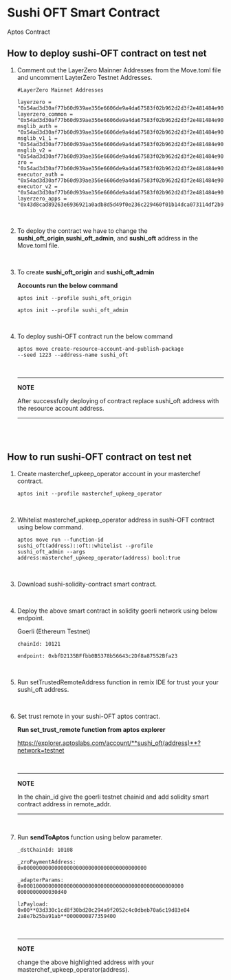 # Sushi OFT Smart Contract
Aptos Contract

## How to deploy sushi-OFT contract on test net

1.  Comment out the LayerZero Mainner Addresses from the Move.toml file
and uncomment LayterZero Testnet Addresses.

    ```
    #LayerZero Mainnet Addresses

    layerzero = "0x54ad3d30af77b60d939ae356e6606de9a4da67583f02b962d2d3f2e481484e90"
    layerzero_common = "0x54ad3d30af77b60d939ae356e6606de9a4da67583f02b962d2d3f2e481484e90"
    msglib_auth = "0x54ad3d30af77b60d939ae356e6606de9a4da67583f02b962d2d3f2e481484e90"
    msglib_v1_1 = "0x54ad3d30af77b60d939ae356e6606de9a4da67583f02b962d2d3f2e481484e90"
    msglib_v2 = "0x54ad3d30af77b60d939ae356e6606de9a4da67583f02b962d2d3f2e481484e90"
    zro = "0x54ad3d30af77b60d939ae356e6606de9a4da67583f02b962d2d3f2e481484e90"
    executor_auth = "0x54ad3d30af77b60d939ae356e6606de9a4da67583f02b962d2d3f2e481484e90"
    executor_v2 = "0x54ad3d30af77b60d939ae356e6606de9a4da67583f02b962d2d3f2e481484e90"
    layerzero_apps = "0x43d8cad89263e6936921a0adb8d5d49f0e236c229460f01b14dca073114df2b9"

    ```

<br/>

2. To deploy the contract we have to change the
**sushi_oft_origin**,**sushi_oft_admin**, and **sushi_oft** address
in the Move.toml file.

<br/>

3. To create **sushi_oft_origin** and **sushi_oft_admin**

   **Accounts run the below command**

    ```shell
    aptos init --profile sushi_oft_origin
    ```
    ```shell
    aptos init --profile sushi_oft_admin
    ```

<br/>

4. To deploy sushi-OFT contract run the below command

    ```shell
    aptos move create-resource-account-and-publish-package
    --seed 1223 --address-name sushi_oft
    ```

    <br>
    
    ---
    **NOTE**

    After successfully deploying of contract replace sushi_oft address with the resource account address.

    ---

<br>
<br>

## How to run sushi-OFT contract on test net

1. Create masterchef_upkeep_operator account in your masterchef contract.

    ```shell
    aptos init --profile masterchef_upkeep_operator
    ```

<br>

2. Whitelist masterchef_upkeep_operator address in
sushi-OFT contract using below command.

    ```shell
    aptos move run --function-id
    sushi_oft(address)::oft::whitelist --profile
    sushi_oft_admin --args
    address:masterchef_upkeep_operator(address) bool:true
    ```

<br>

3. Download sushi-solidity-contract smart contract.

<br>

4. Deploy the above smart contract in solidity goerli
network using below endpoint.

    Goerli (Ethereum Testnet)
    
    ```shell​
    chainId: 10121

    endpoint: 0xbfD2135BFfbb0B5378b56643c2Df8a87552Bfa23
    ```
<br>

5. Run setTrustedRemoteAddress function in remix IDE for
trust your your sushi_oft address.


<br/>

6. Set trust remote in your sushi-OFT aptos contract.

    **Run set_trust_remote function from aptos explorer**

    https://explorer.aptoslabs.com/account/**sushi_oft(address)**?network=testnet

    <br/>
    
    ---
    **NOTE**

    In the chain_id give the goerli testnet chainid and
    add solidity smart contract address in remote_addr.

    ---
<br>

7. Run **sendToAptos** function using below parameter.

    ```
    _dstChainId: 10108
    ```

    ```
    _zroPaymentAddress:
    0x0000000000000000000000000000000000000000
    ```

    ```
    _adapterParams:
    0x0001000000000000000000000000000000000000000000000000
    0000000000030d40
    ```

    ```
    lzPayload:
    0x00**03d330c1cd8f30bd20c294a9f2052c4c0dbeb70a6c19d83e04
    2a8e7b25ba91ab**0000000877359400
    ```

    <br/>

    ---
    **NOTE**

    change the above highlighted address with your masterchef_upkeep_operator(address).
    
